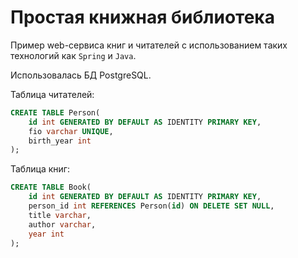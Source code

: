 # Простая книжная библиотека
Пример web-сервиса книг и читателей с использованием таких технологий как `Spring` и `Java`.

Использовалась БД PostgreSQL.

Таблица читателей:

```sql
CREATE TABLE Person(
	id int GENERATED BY DEFAULT AS IDENTITY PRIMARY KEY,
	fio varchar UNIQUE,
	birth_year int
);
```

Таблица книг:

```sql
CREATE TABLE Book(
	id int GENERATED BY DEFAULT AS IDENTITY PRIMARY KEY,
	person_id int REFERENCES Person(id) ON DELETE SET NULL,
    title varchar,
	author varchar,
    year int
);
```